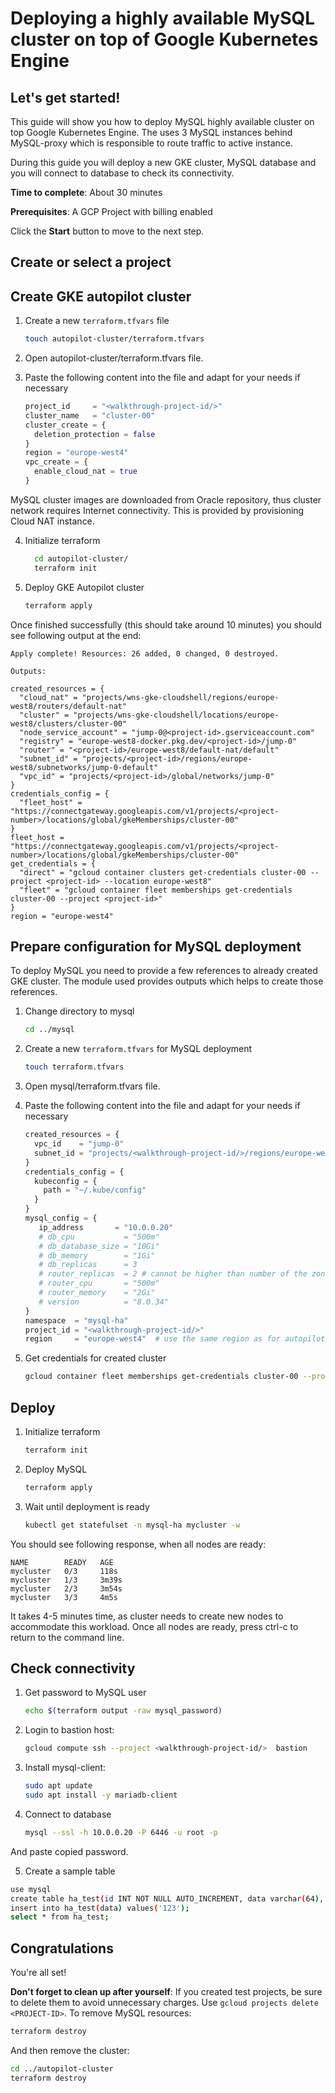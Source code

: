 # Deploying a highly available MySQL cluster on top of Google Kubernetes Engine
<walkthrough-tutorial-duration duration="40"></walkthrough-tutorial-duration>

## Let's get started!
This guide will show you how to deploy MySQL highly available cluster on top Google Kubernetes Engine. The uses 3 MySQL instances behind MySQL-proxy which is responsible to route traffic to active instance.

During this guide you will deploy a new GKE cluster, MySQL database and you will connect to database to check its connectivity.

**Time to complete**: About 30 minutes

**Prerequisites**: A GCP Project with billing enabled

Click the **Start** button to move to the next step.


## Create or select a project
<walkthrough-project-setup billing="true"></walkthrough-project-setup>


## Create GKE autopilot cluster
1. Create a new `terraform.tfvars` file
    ```sh
    touch autopilot-cluster/terraform.tfvars
    ```

2. Open <walkthrough-editor-open-file filePath="autopilot-cluster/terraform.tfvars">autopilot-cluster/terraform.tfvars</walkthrough-editor-open-file> file.

3. Paste the following content into the file and adapt for your needs if necessary
   ```tfvars
   project_id     = "<walkthrough-project-id/>"
   cluster_name   = "cluster-00"
   cluster_create = {
     deletion_protection = false
   }
   region = "europe-west4"
   vpc_create = {
     enable_cloud_nat = true
   }
   ```
MySQL cluster images are downloaded from Oracle repository, thus cluster network requires Internet connectivity. This is provided by provisioning Cloud NAT instance.

4. Initialize terraform
    ```sh
      cd autopilot-cluster/
      terraform init
    ```

5. Deploy GKE Autopilot cluster
    ```sh
    terraform apply
    ````

Once finished successfully (this should take around 10 minutes) you should see following output at the end:
   ```terminal
   Apply complete! Resources: 26 added, 0 changed, 0 destroyed.

   Outputs:

   created_resources = {
     "cloud_nat" = "projects/wns-gke-cloudshell/regions/europe-west8/routers/default-nat"
     "cluster" = "projects/wns-gke-cloudshell/locations/europe-west8/clusters/cluster-00"
     "node_service_account" = "jump-0@<project-id>.gserviceaccount.com"
     "registry" = "europe-west8-docker.pkg.dev/<project-id>/jump-0"
     "router" = "<project-id>/europe-west8/default-nat/default"
     "subnet_id" = "projects/<project-id>/regions/europe-west8/subnetworks/jump-0-default"
     "vpc_id" = "projects/<project-id>/global/networks/jump-0"
   }
   credentials_config = {
     "fleet_host" = "https://connectgateway.googleapis.com/v1/projects/<project-number>/locations/global/gkeMemberships/cluster-00"
   }
   fleet_host = "https://connectgateway.googleapis.com/v1/projects/<project-number>/locations/global/gkeMemberships/cluster-00"
   get_credentials = {
     "direct" = "gcloud container clusters get-credentials cluster-00 --project <project-id> --location europe-west8"
     "fleet" = "gcloud container fleet memberships get-credentials cluster-00 --project <project-id>"
   }
   region = "europe-west4"
   ```

## Prepare configuration for MySQL deployment
To deploy MySQL you need to provide a few references to already created GKE cluster. The module used provides outputs
which helps to create those references.

1. Change directory to mysql
    ```sh
    cd ../mysql
    ```
2. Create a new `terraform.tfvars` for MySQL deployment
   ```sh
   touch terraform.tfvars
   ```

3. Open <walkthrough-editor-open-file filePath="mysql/terraform.tfvars">mysql/terraform.tfvars</walkthrough-editor-open-file> file.

4. Paste the following content into the file and adapt for your needs if necessary
   ```tfvars
   created_resources = {
     vpc_id    = "jump-0"
     subnet_id = "projects/<walkthrough-project-id/>/regions/europe-west4/subnetworks/jump-0-default"
   }
   credentials_config = {
     kubeconfig = {
       path = "~/.kube/config"
     }
   }
   mysql_config = {
      ip_address       = "10.0.0.20"
      # db_cpu           = "500m"
      # db_database_size = "10Gi"
      # db_memory        = "1Gi"
      # db_replicas      = 3
      # router_replicas  = 2 # cannot be higher than number of the zones in region
      # router_cpu       = "500m"
      # router_memory    = "2Gi"
      # version          = "8.0.34"
   }
   namespace  = "mysql-ha"
   project_id = "<walkthrough-project-id/>"
   region     = "europe-west4"  # use the same region as for autopilot-cluster
   ```

5. Get credentials for created cluster
   ```sh
   gcloud container fleet memberships get-credentials cluster-00 --project <walkthrough-project-id/>
   ```

## Deploy
1. Initialize terraform
   ```sh
   terraform init
    ```

2. Deploy MySQL
    ```sh
    terraform apply
    ````

3. Wait until deployment is ready
   ```sh
   kubectl get statefulset -n mysql-ha mycluster -w
   ```
You should see following response, when all nodes are ready:
   ```terminal
   NAME        READY   AGE
   mycluster   0/3     118s
   mycluster   1/3     3m39s
   mycluster   2/3     3m54s
   mycluster   3/3     4m5s
   ```
   It takes 4-5 minutes time, as cluster needs to create new nodes to accommodate this workload. Once all nodes are ready, press ctrl-c to return to the command line.

## Check connectivity
1. Get password to MySQL user
   ```sh
   echo $(terraform output -raw mysql_password)
   ```

2. Login to bastion host:
   ```sh
   gcloud compute ssh --project <walkthrough-project-id/>  bastion
   ```

3. Install mysql-client:
   ```sh
   sudo apt update
   sudo apt install -y mariadb-client
   ```

4. Connect to database
   ```sh
   mysql --ssl -h 10.0.0.20 -P 6446 -u root -p
   ```
And paste copied password.

5. Create a sample table
```sh
use mysql
create table ha_test(id INT NOT NULL AUTO_INCREMENT, data varchar(64), PRIMARY KEY (id));
insert into ha_test(data) values('123');
select * from ha_test;
```

## Congratulations
<walkthrough-conclusion-trophy></walkthrough-conclusion-trophy>

You're all set!

**Don't forget to clean up after yourself**: If you created test projects, be sure to delete them to avoid unnecessary charges. Use `gcloud projects delete <PROJECT-ID>`.
To remove MySQL resources:
```sh
terraform destroy
```

And then remove the cluster:
```sh
cd ../autopilot-cluster
terraform destroy
```

